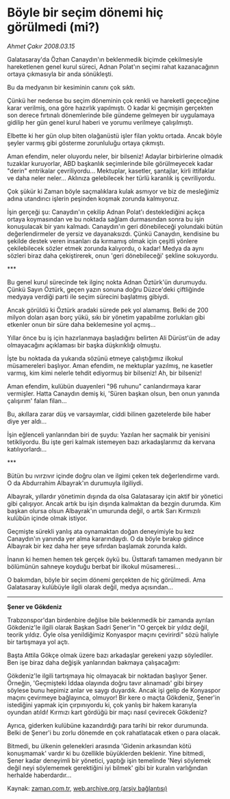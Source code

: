 # Böyle bir seçim dönemi  hiç görülmedi (mi?)

*Ahmet Çakır 2008.03.15*

<tr><td class="metin" colspan="2" style="padding-top: 20px; padding-left: 5px; ">Galatasaray'da Özhan Canaydın'ın beklenmedik biçimde çekilmesiyle hareketlenen genel kurul süreci, Adnan Polat'ın seçimi rahat kazanacağının ortaya çıkmasıyla bir anda sönükleşti.</td></tr><tr><td class="metin" colspan="2" style="padding-top: 20px; padding-left: 5px; "><p>Bu da medyanın bir kesiminin canını çok sıktı.
<p> Çünkü her nedense bu seçim döneminin çok renkli ve hareketli geçeceğine karar verilmiş, ona göre hazırlık yapılmıştı. O kadar ki geçmişin gerçekten son derece fırtınalı dönemlerinde bile gündeme gelmeyen bir uygulamaya gidilip her gün genel kurul haberi ve yorumu verilmeye çalışılmıştı.
<p> Elbette ki her gün olup biten olağanüstü işler filan yoktu ortada. Ancak böyle şeyler varmış gibi gösterme zorunluluğu ortaya çıkmıştı.
<p> Aman efendim, neler oluyordu neler, bir bilseniz! Adaylar birbirlerine olmadık tuzaklar kuruyorlar, ABD başkanlık seçimlerinde bile görülmeyecek kadar "derin" entrikalar çevriliyordu... Mektuplar, kasetler, şantajlar, kirli ittifaklar ve daha neler neler... Aklınıza gelebilecek her türlü karanlık iş çevriliyordu.
<p> Çok şükür ki Zaman böyle saçmalıklara kulak asmıyor ve biz de mesleğimiz adına utandırıcı işlerin peşinden koşmak zorunda kalmıyoruz.
<p> İşin gerçeği şu: Canaydın'ın çekilip Adnan Polat'ı desteklediğini açıkça ortaya koymasından ve bu noktada sağlam durmasından sonra bu işin konuşulacak bir yanı kalmadı. Canaydın'ın geri dönebileceği yolundaki bütün değerlendirmeler de yersiz ve dayanaksızdı. Çünkü Canaydın, kendisine bu şekilde destek veren insanları da kırmamış olmak için çeşitli yönlere çekilebilecek sözler etmek zorunda kalıyordu, o kadar! Medya da aynı sözleri biraz daha çekiştirerek, onun 'geri dönebileceği' şekline sokuyordu.
<p> ***
<p> Bu genel kurul sürecinde tek ilginç nokta Adnan Öztürk'ün durumuydu. Çünkü Sayın Öztürk, geçen yazın sonuna doğru Düzce'deki çiftliğinde medyaya verdiği parti ile seçim sürecini başlatmış gibiydi.
<p> Ancak görüldü ki Öztürk aradaki sürede pek yol alamamış. Belki de 200 milyon doları aşan borç yükü, sıkı bir yönetim yapabilme zorlukları gibi etkenler onun bir süre daha beklemesine yol açmış...
<p> Yıllar önce bu iş için hazırlanmaya başladığını belirten Ali Dürüst'ün de aday olmayacağını açıklaması bir başka düşkırıklığı olmuştu.
<p> İşte bu noktada da yukarıda sözünü etmeye çalıştığımız ilkokul müsamereleri başlıyor. Aman efendim, ne mektuplar yazılmış, ne kasetler varmış, kim kimi nelerle tehdit ediyormuş bir bilseniz! Ah, bir bilseniz!
<p> Aman efendim, kulübün duayenleri "96 ruhunu" canlandırmaya karar vermişler. Hatta Canaydın demiş ki, 'Süren başkan olsun, ben onun yanında çalışırım' falan filan...
<p> Bu, akıllara zarar düş ve varsayımlar, ciddi bilinen gazetelerde bile haber diye yer aldı...
<p> İşin eğlenceli yanlarından biri de şuydu: Yazılan her saçmalık bir yenisini tetikliyordu. Bu işte geri kalmak istemeyen bazı arkadaşlarımız da kervana katılıyorlardı...
<p>***
<p> Bütün bu ıvırzıvır içinde doğru olan ve ilgimi çeken tek değerlendirme vardı. O da Abdurrahim Albayrak'ın durumuyla ilgiliydi.
<p> Albayrak, yıllardır yönetimin dışında da olsa Galatasaray için aktif bir yönetici gibi çalışıyor. Ancak artık bu işin dışında kalmaktan da bezgin durumda. Kim başkan olursa olsun Albayrak'ın umurunda değil, o artık Sarı Kırmızılı kulübün içinde olmak istiyor.
<p> Geçmişte sürekli yanlış ata oynamaktan doğan deneyimiyle bu kez Canaydın'ın yanında yer alma kararındaydı. O da böyle bırakıp gidince Albayrak bir kez daha her şeye sıfırdan başlamak zorunda kaldı.
<p> İnanın ki hemen hemen tek gerçek öykü bu. Üsttarafı tamamen medyanın bir bölümünün sahneye koyduğu berbat bir ilkokul müsameresi... 
<p> O bakımdan, böyle bir seçim dönemi gerçekten de hiç görülmedi. Ama Galatasaray kulübüyle ilgili olarak değil, medya açısından...
<hr/>
<b><p>Şener ve Gökdeniz</p></b>
<p>Trabzonspor'dan birdenbire değilse bile beklenmedik bir zamanda ayrılan Gökdeniz'le ilgili olarak Başkan Sadri Şener'in "O gerçek bir yıldız değil, teorik yıldız. Öyle olsa yenildiğimiz Konyaspor maçını çevirirdi" sözü haliyle bir tartışmaya yol açtı.
<p> Başta Attila Gökçe olmak üzere bazı arkadaşlar gerekeni yazıp söylediler. Ben işe biraz daha değişik yanlarından bakmaya çalışacağım:
<p> Gökdeniz'le ilgili tartışmaya hiç olmayacak bir noktadan başlıyor Şener. Örneğin, 'Geçmişteki İddaa olayında doğru tavır alınamadı' gibi birşey söylese bunu hepimiz anlar ve saygı duyardık. Ancak işi gelip de Konyaspor maçını çevirmeye bağlayınca, olmuyor! Bir kere o maçta Gökdeniz, Şener'in istediğini yapmak için çırpınıyordu ki, çok yanlış bir hakem kararıyla oyundan atıldı! Kırmızı kart gördüğü bir maçı nasıl çevirecek Gökdeniz?
<p> Ayrıca, giderken kulübüne kazandırdığı para tarihi bir rekor durumunda. Belki de Şener'i bu zorlu dönemde en çok rahatlatacak etken o para olacak.
<p> Bitmedi, bu ülkenin gelenekleri arasında 'Gidenin arkasından kötü konuşmamak' vardır ki bu özellikle büyüklerden beklenir. Yine bitmedi, Şener kadar deneyimli bir yönetici, yaptığı işin temelinde 'Neyi söylemek değil neyi söylememek gerektiğini iyi bilmek' gibi bir kuralın varlığından herhalde haberdardır...<br/></p></p></p></p></p></p></p></p></p></p></p></p></p></p></p></p></p></p></p></p></p></p></p></p></p></td></tr>

Kaynak: [zaman.com.tr](http://zaman.com.tr/yazar.do?yazino=664876), [web.archive.org (arşiv bağlantısı)](http://web.archive.org/web/20100110011207/http://www.zaman.com.tr:80/yazar.do?yazino=664876)
